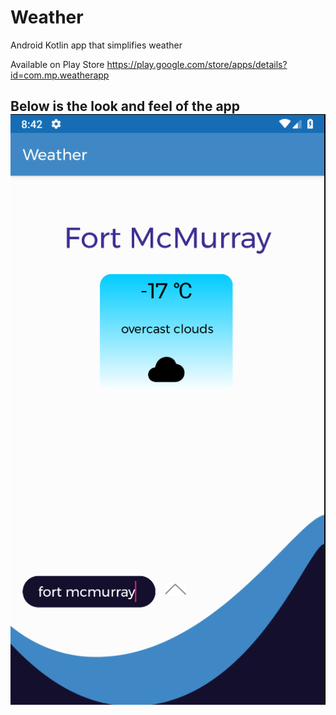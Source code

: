 # Weather
Android Kotlin app that simplifies weather

Available on Play Store
https://play.google.com/store/apps/details?id=com.mp.weatherapp


Below is the look and feel of the app
![1](https://github.com/pandyama/Weather/blob/master/CaptureW2.PNG)
---

